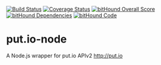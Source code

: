 [![Build Status](https://travis-ci.org/alormil/put.io-node.svg?branch=master)](https://travis-ci.org/alormil/put.io-node)
[![Coverage Status](https://coveralls.io/repos/github/alormil/put.io-node/badge.svg?branch=master)](https://coveralls.io/github/alormil/put.io-node?branch=master)
[![bitHound Overall Score](https://www.bithound.io/github/alormil/put.io-node/badges/score.svg)](https://www.bithound.io/github/alormil/put.io-node)
[![bitHound Dependencies](https://www.bithound.io/github/alormil/put.io-node/badges/dependencies.svg)](https://www.bithound.io/github/alormil/put.io-node/master/dependencies/npm)
[![bitHound Code](https://www.bithound.io/github/alormil/put.io-node/badges/code.svg)](https://www.bithound.io/github/alormil/put.io-node)
# put.io-node
A Node.js wrapper for put.io APIv2 http://put.io
